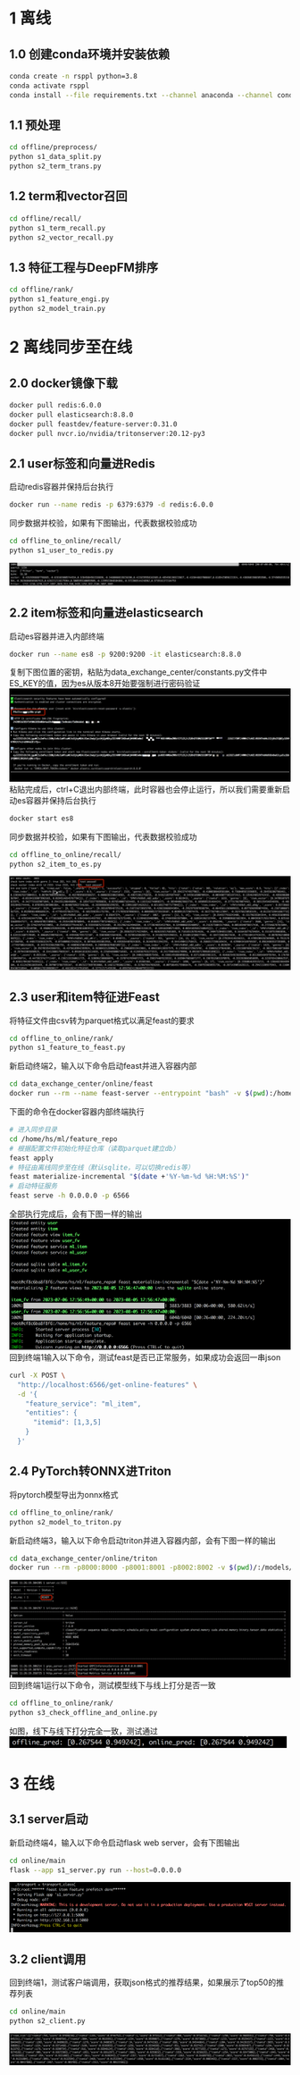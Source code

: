 
# 1 离线
## 1.0 创建conda环境并安装依赖
```bash
conda create -n rsppl python=3.8
conda activate rsppl
conda install --file requirements.txt --channel anaconda --channel conda-forge
```

## 1.1 预处理
```bash
cd offline/preprocess/
python s1_data_split.py
python s2_term_trans.py
```

## 1.2 term和vector召回
```bash
cd offline/recall/
python s1_term_recall.py
python s2_vector_recall.py
```

## 1.3 特征工程与DeepFM排序
```bash
cd offline/rank/
python s1_feature_engi.py
python s2_model_train.py
```

# 2 离线同步至在线
## 2.0 docker镜像下载
```bash
docker pull redis:6.0.0
docker pull elasticsearch:8.8.0
docker pull feastdev/feature-server:0.31.0
docker pull nvcr.io/nvidia/tritonserver:20.12-py3
```

## 2.1 user标签和向量进Redis
启动redis容器并保持后台执行
```bash
docker run --name redis -p 6379:6379 -d redis:6.0.0
```
同步数据并校验，如果有下图输出，代表数据校验成功
```bash
cd offline_to_online/recall/
python s1_user_to_redis.py
```
![img_redis1.png](pic/img_redis1.png)

## 2.2 item标签和向量进elasticsearch
启动es容器并进入内部终端
```bash
docker run --name es8 -p 9200:9200 -it elasticsearch:8.8.0
```
复制下图位置的密钥，粘贴为data_exchange_center/constants.py文件中ES_KEY的值，因为es从版本8开始要强制进行密码验证  
![img_es1.png](pic/img_es1.png)
粘贴完成后，ctrl+C退出内部终端，此时容器也会停止运行，所以我们需要重新启动es容器并保持后台执行  
```bash
docker start es8
```
同步数据并校验，如果有下图输出，代表数据校验成功
```bash
cd offline_to_online/recall/
python s2_item_to_es.py
```
![img_es2.png](pic/img_es2.png)

## 2.3 user和item特征进Feast
将特征文件由csv转为parquet格式以满足feast的要求
```bash
cd offline_to_online/rank/
python s1_feature_to_feast.py
```
新启动终端2，输入以下命令启动feast并进入容器内部
```bash
cd data_exchange_center/online/feast
docker run --rm --name feast-server --entrypoint "bash" -v $(pwd):/home/hs -p 6566:6566 -it feastdev/feature-server:0.31.0
```
下面的命令在docker容器内部终端执行
```bash
# 进入同步目录
cd /home/hs/ml/feature_repo
# 根据配置文件初始化特征仓库（读取parquet建立db）
feast apply
# 特征由离线同步至在线（默认sqlite，可以切换redis等）
feast materialize-incremental "$(date +'%Y-%m-%d %H:%M:%S')"
# 启动特征服务
feast serve -h 0.0.0.0 -p 6566
```
全部执行完成后，会有下图一样的输出  
![img.png](pic/img_feast.png)  
回到终端1输入以下命令，测试feast是否已正常服务，如果成功会返回一串json
```bash
curl -X POST \
  "http://localhost:6566/get-online-features" \
  -d '{
    "feature_service": "ml_item",
    "entities": {
      "itemid": [1,3,5]
    }
  }'
```

## 2.4 PyTorch转ONNX进Triton
将pytorch模型导出为onnx格式
```bash
cd offline_to_online/rank/
python s2_model_to_triton.py
```
新启动终端3，输入以下命令启动triton并进入容器内部，会有下图一样的输出
```bash
cd data_exchange_center/online/triton
docker run --rm -p8000:8000 -p8001:8001 -p8002:8002 -v $(pwd)/:/models/ nvcr.io/nvidia/tritonserver:20.12-py3 tritonserver --model-repository=/models/
```
![img_triton2.png](pic/img_triton2.png)
回到终端1运行以下命令，测试模型线下与线上打分是否一致
```bash
cd offline_to_online/rank/
python s3_check_offline_and_online.py
```
如图，线下与线下打分完全一致，测试通过  
![img_triton1.png](pic/img_triton1.png)


# 3 在线
## 3.1 server启动
新启动终端4，输入以下命令启动flask web server，会有下图输出
```bash
cd online/main
flask --app s1_server.py run --host=0.0.0.0
```
![img_flask1.png](pic/img_flask1.png)  
## 3.2 client调用
回到终端1，测试客户端调用，获取json格式的推荐结果，如果展示了top50的推荐列表
```bash
cd online/main
python s2_client.py
```
![img_flask2.png](pic/img_flask2.png)   